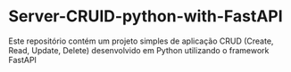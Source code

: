 # Server-CRUID-python-with-FastAPI
Este repositório contém um projeto simples de aplicação CRUD (Create, Read, Update, Delete) desenvolvido em Python utilizando o framework FastAPI
